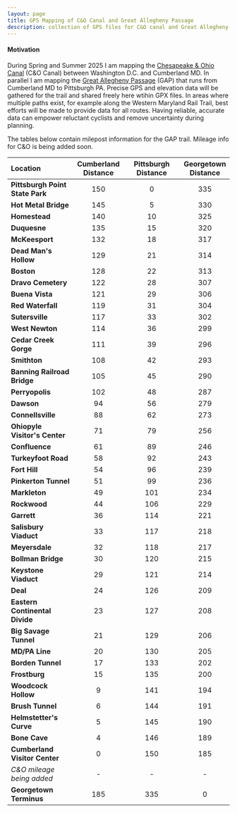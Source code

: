 ```yaml
---
layout: page
title: GPS Mapping of C&O Canal and Great Allegheny Passage
description: collection of GPS files for C&O canal and Great Allegheny Passage
---
```


#### Motivation
During Spring and Summer 2025 I am mapping the [Chesapeake & Ohio Canal](https://www.nps.gov/choh/index.htm) (C&O Canal) between Washington D.C. and Cumberland MD. In parallel I am mapping the [Great Allegheny Passage](https://gaptrail.org/) (GAP) that runs from Cumberland MD to Pittsburgh PA. Precise GPS and elevation data will be gathered for the trail and shared freely here wtihin GPX files. In areas where multiple paths exist, for example along the Western Maryland Rail Trail, best efforts will be made to provide data for all routes. Having reliable, accurate data can empower reluctant cyclists and remove uncertainty during planning. 

The tables below contain milepost information for the GAP trail. Mileage info for C&O is being added soon.

| Location | Cumberland <br> Distance | | Pittsburgh <br> Distance | | Georgetown <br>  Distance |
|:---------|:-------:|:---:|:--------:|:---:|:-------:|
|**Pittsburgh Point State Park**|	150|  |0 | | 335 |
|**Hot Metal Bridge**|	145| | 5 |  |330 |
|**Homestead**|	140| | 10 | | 325| 
|**Duquesne**	|135| |   15 | |   320 | 
|**McKeesport**	|132| |   18 |   | 317| 
|**Dead Man's Hollow**|	129| | 21   | |  314 | 
|**Boston**	|128| |   22 |    |313| 
|**Dravo Cemetery**|	122| |  28  | |  307 | 
|**Buena Vista**|	121| |  29  |    |306| 
|**Red Waterfall**|	119| |   31 |    |304| 
|**Sutersville**	|117|  |  33 |    |302| 
|**West Newton**	|114| |  36 |   |299 | 
|**Cedar Creek Gorge**	|111| | 39  | | 296  | 
|**Smithton**	|108| |   42| |   293| 
|**Banning Railroad Bridge**|	105| |   45| |  290 | 
|**Perryopolis**|	102| |  48 |   |287 | 
|**Dawson**|	94|  |  56|   |279 | 
|**Connellsville**	|88|  |62  | |  273 | 
|**Ohiopyle Visitor's Center**|	71|  | 79 | | 256  | 
|**Confluence**	|61| |   89 |   |246 | 
|**Turkeyfoot Road**	|58| | 92   |    |243| 
|**Fort Hill**|	54| |  96 |   |239 | 
|**Pinkerton Tunnel**|	51| |  99 |  | 236 | 
|**Markleton**|	49| |  101 |    |234| 
|**Rockwood**|	44| |   106 |   | 229| 
|**Garrett**|	36|  | 114 |   | 221| 
|**Salisbury Viaduct**|	33|  | 117 |  | 218 | 
|**Meyersdale**	|32|  |  118 |  | 217 | 
|**Bollman Bridge**|	30| |  120 |  | 215 | 
|**Keystone Viaduct**|	29| |   121|   | 214| 
|**Deal**	|24|  |  126|   |209 | 
|**Eastern Continental Divide**	|23| | 127  | |  208 | 
|**Big Savage Tunnel**	|21|  |  129 |   |206 | 
|**MD/PA Line**	|20|  |  130 |   |205 | 
|**Borden Tunnel**|	17|  |  133 |  | 202 | 
|**Frostburg**	|15|  | 135 |   | 200| 
|**Woodcock Hollow**|	9|  | 141 |  | 194 | 
|**Brush Tunnel**	|6|  | 144 |  | 191 | 
|**Helmstetter's Curve**|	5|  |145  |  |190  | 
|**Bone Cave**	|4|  | 146 |  | 189 | 
|**Cumberland Visitor Center**|	0|  | 150 |  |  185| 
|*C&O mileage being added*| - | | - |  | - |
|**Georgetown Terminus** | 185 |  |335 |  | 0 |




